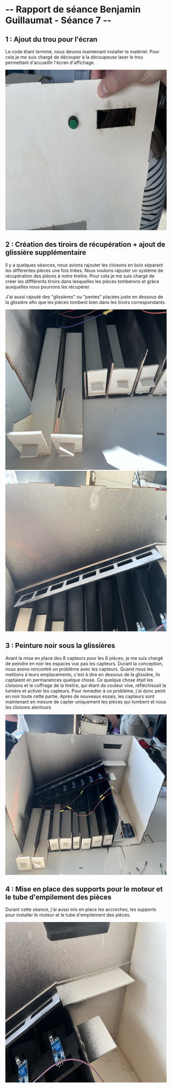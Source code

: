 # -- Rapport de séance Benjamin Guillaumat - Séance 7 -- #

## 1 : Ajout du trou pour l'écran ##

<p> Le code étant terminé, nous devons maintenant installer le matériel. Pour cela je me suis chargé de découper à la découpeuse laser le trou permettant d'accueillir l'écran d'affichage. <p>
  
<img src="../../Images/trou_ecran_bouton.png" alt="Ajout photo le 15/02 (trou pour l'écran)" height="500"/>

  ## 2 : Création des tiroirs de récupération + ajout de glissière supplémentaire ##
  
<p> Il y a quelques séances, nous avions rajouter les cloisons en bois séparant les différentes pièces une fois triées. Nous voulons rajouter un système de récupération des pièces à notre tirelire. Pour cela je me suis chargé de créer les diffférents tiroirs dans lesquelles les pièces tomberons et grâce auxquelles nous pourrons les récupérer. </p>

<p> J'ai aussi rajouté des "glissières" ou "pentes" placées juste en dessous de la glissière afin que les pièces tombent bien dans les tiroirs correspondants. </p>

<img src="../../Images/tiroirs.png" alt="Ajout photo le 15/02 (Tiroirs)" height="500"/>
<img src="../../Images/glissiere_fixe.png" alt="Ajout photo le 15/02 (Tiroirs)" height="500"/>
    
 ## 3 : Peinture noir sous la glissières ##
 
 <p> Avant la mise en place des 8 capteurs pour les 8 pièces, je me suis chargé de peindre en noir les espaces vus pas les capteurs. Durant la conception, nous avons rencontré un problème avec les capteurs. Quand nous les mettions à leurs emplacements, c'est à dire en dessous de la glissière, ils captaient en permanences quelque chose. Ce quelque chose était les cloisons et le coffrage de la tirelire, qui étant de couleur vive, réfléchissait la lumière et activer les capteurs. Pour remedier à ce problème, j'ai donc peint en noir toute cette partie. Après de nouveaux essais, les capteurs sont maintenant en mesure de capter uniquement les pièces qui tombent et nous les cloisons alentours </p>
 
 <img src="../../Images/peinture_noir.png" alt="Ajout photo le 15/02 (peinture noir)" height="500"/>
 
  ## 4 : Mise en place des supports pour le moteur et le tube d'empilement des pièces ##
  
  <p> Durant cette séance, j'ai aussi mis en place les accroches, les supports pour installer le moteur et le tube d'empilement des pièces. </p>
  
  <img src="../../Images/support_moteur.png" alt="Ajout photo le 15/02 (support moteur + tube)" height="500"/>
  
